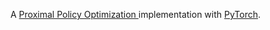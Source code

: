 A [Proximal Policy Optimization ](https://arxiv.org/abs/1707.06347)
 implementation with [PyTorch](https://pytorch.org).